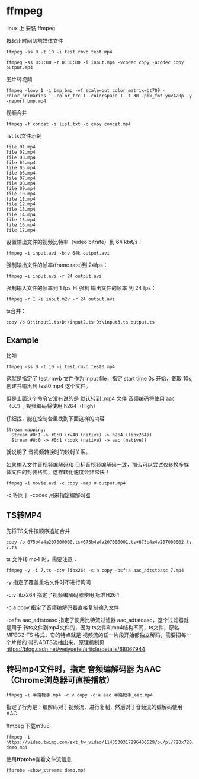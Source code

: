 # ffmpeg
linux 上 安装 ffmpeg  



按起止时间切割媒体文件
```
ffmpeg -ss 0 -t 10 -i test.rmvb test.mp4
```

```
ffmpeg -ss 0:0:00 -t 0:30:00 -i input.mp4 -vcodec copy -acodec copy output.mp4
```



图片转视频

```
ffmpeg -loop 1 -i bmp.bmp -vf scale=out_color_matrix=bt709 -color_primaries 1 -color_trc 1 -colorspace 1 -t 30 -pix_fmt yuv420p -y -report bmp.mp4
```



视频合并

```shell
ffmpeg -f concat -i list.txt -c copy concat.mp4
```



list.txt文件示例
```shell
file 01.mp4
file 02.mp4
file 03.mp4
file 04.mp4
file 05.mp4
file 06.mp4
file 07.mp4
file 08.mp4
file 09.mp4
file 10.mp4
file 11.mp4
file 12.mp4
file 13.mp4
file 14.mp4
file 15.mp4
file 16.mp4
file 17.mp4
```



设置输出文件的视频比特率（video bitrate）到 64 kbit/s：

```shell
ffmpeg -i input.avi -b:v 64k output.avi
```



强制输出文件的帧率(frame rate)到 24fps：

```shell
ffmpeg -i input.avi -r 24 output.avi
```



强制输入文件的帧率到 1 fps 且 强制 输出文件的帧率 到 24 fps：

```shell
ffmpeg -r 1 -i input.m2v -r 24 output.avi
```

ts合并：
```shell
copy /b D:\input1.ts+D:\input2.ts+D:\input3.ts output.ts
```



## Example

比如

```shell
ffmpeg -ss 0 -t 10 -i test.rmvb test0.mp4
```

这就是指定了 test.rmvb 文件作为 input file，指定 start time 0s 开始，截取 10s, 创建并输出到 test0.mp4 这个文件。

但是上面这个命令它没有说的是 默认转到 .mp4 文件 音频编码将使用 aac（LC）, 视频编码将使用 h264（High）

仔细找，能在控制台里找到下面这样的内容

```shell
Stream mapping:
  Stream #0:1 -> #0:0 (rv40 (native) -> h264 (libx264))
  Stream #0:0 -> #0:1 (cook (native) -> aac (native))
```

就说明了 音视频转换时的映射关系。



如果输入文件音视频编解码和 目标音视频编解码一致，那么可以尝试仅转换多媒体文件的封装格式，这样转化速度会非常快！

`ffmpeg -i movie.avi -c copy -map 0 output.mp4`

-c 等同于 -codec 用来指定编解码器



## TS转MP4

先将TS文件按顺序追加合并

```shell
copy /b 675b4a4a207000000.ts+675b4a4a207000001.ts+675b4a4a207000002.ts 7.ts
```



ts 文件转 mp4 时，需要注意：

```shell
ffmpeg -y -i 7.ts -c:v libx264 -c:a copy -bsf:a aac_adtstoasc 7.mp4
```

-y 指定了覆盖重名文件时不进行询问

-c:v libx264 指定了视频编解码器使用 标准H264

-c:a copy 指定了音频编解码器直接复制输入文件

-bsf:a aac_adtstoasc 指定了使用比特流过滤器 aac_adtstoasc，这个过滤器就是用于 转ts文件到mp4文件的，因为 ts文件和mp4结构不同，ts文件，原名 MPEG2-TS 格式，它的特点就是 视频流的任一片段开始都独立解码，需要把每一个片段的 带的ADTS流抽出来，原理机制见 https://blog.csdn.net/weiyuefei/article/details/68067944



## 转码mp4文件时，指定 音频编解码器 为AAC（Chrome浏览器可直接播放）

```shell
ffmpeg -i 半路枪手.mp4 -c:v copy -c:a aac 半路枪手_aac.mp4
```

指定了行为是：编解码对于视频流，进行复制，然后对于音频流的编解码使用 AAC



ffmpeg 下载m3u8

```shell
ffmpeg -i https://video.twimg.com/ext_tw_video/1143530317296406529/pu/pl/720x720/69ZLvxR5w_0y7mVj.m3u8 demo.mp4
```



使用**ffprobe**查看文件流信息

```shell
ffprobe -show_streams demo.mp4
```

